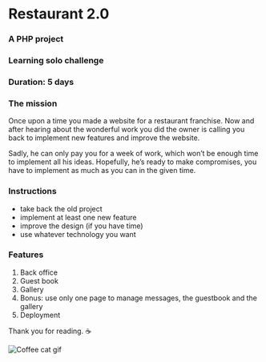 # Restaurant 2.0

### A PHP project
### Learning solo challenge
### Duration: 5 days

### The mission
Once upon a time you made a website for a restaurant franchise. Now and after hearing about the wonderful work you did the owner is calling you back to implement new features and improve the website.     

Sadly, he can only pay you for a week of work, which won’t be enough time to implement all his ideas. Hopefully, he’s ready to make compromises, you have to implement as much as you can in the given time.     

### Instructions
- take back the old project
- implement at least one new feature
- improve the design (if you have time)
- use whatever technology you want

### Features 
1. Back office     
2. Guest book     
3. Gallery     
4. Bonus: use only one page to manage messages, the guestbook and the gallery
5. Deployment     

Thank you for reading. :coffee:

![Coffee cat gif](gyphy.gif "Coffee cat gif")

